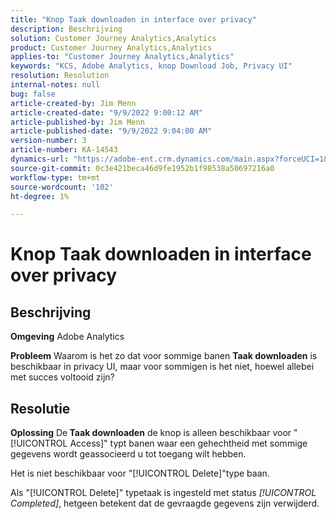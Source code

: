 ```yaml
---
title: "Knop Taak downloaden in interface over privacy"
description: Beschrijving
solution: Customer Journey Analytics,Analytics
product: Customer Journey Analytics,Analytics
applies-to: "Customer Journey Analytics,Analytics"
keywords: "KCS, Adobe Analytics, knop Download Job, Privacy UI"
resolution: Resolution
internal-notes: null
bug: false
article-created-by: Jim Menn
article-created-date: "9/9/2022 9:00:12 AM"
article-published-by: Jim Menn
article-published-date: "9/9/2022 9:04:00 AM"
version-number: 3
article-number: KA-14543
dynamics-url: "https://adobe-ent.crm.dynamics.com/main.aspx?forceUCI=1&pagetype=entityrecord&etn=knowledgearticle&id=df343ccf-1d30-ed11-9db1-0022480866ad"
source-git-commit: 0c3e421beca46d9fe1952b1f98538a50697216a0
workflow-type: tm+mt
source-wordcount: '102'
ht-degree: 1%

---
```


# Knop Taak downloaden in interface over privacy

## Beschrijving


<b>Omgeving</b>
Adobe Analytics

<b>Probleem</b>
Waarom is het zo dat voor sommige banen <b>Taak downloaden</b> is beschikbaar in privacy UI, maar voor sommigen is het niet, hoewel allebei met succes voltooid zijn?


## Resolutie


<b>Oplossing</b>
De<b> Taak downloaden</b> de knop is alleen beschikbaar voor &quot;[!UICONTROL Access]&quot; typt banen waar een gehechtheid met sommige gegevens wordt geassocieerd u tot toegang wilt hebben.

Het is niet beschikbaar voor &quot;[!UICONTROL Delete]&quot;type baan.

Als &quot;[!UICONTROL Delete]&quot; typetaak is ingesteld met status *[!UICONTROL Completed]*, hetgeen betekent dat de gevraagde gegevens zijn verwijderd.
